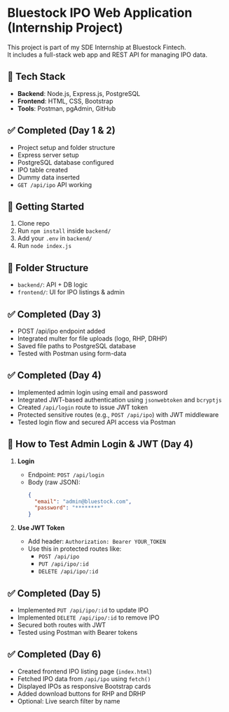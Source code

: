 # Bluestock IPO Web Application (Internship Project)

This project is part of my SDE Internship at Bluestock Fintech.  
It includes a full-stack web app and REST API for managing IPO data.

## 🔧 Tech Stack
- **Backend**: Node.js, Express.js, PostgreSQL
- **Frontend**: HTML, CSS, Bootstrap
- **Tools**: Postman, pgAdmin, GitHub

## ✅ Completed (Day 1 & 2)
- Project setup and folder structure
- Express server setup
- PostgreSQL database configured
- IPO table created
- Dummy data inserted
- `GET /api/ipo` API working

## 🚀 Getting Started
1. Clone repo
2. Run `npm install` inside `backend/`
3. Add your `.env` in `backend/`
4. Run `node index.js`

## 📁 Folder Structure
- `backend/`: API + DB logic
- `frontend/`: UI for IPO listings & admin

## ✅ Completed (Day 3)
- POST /api/ipo endpoint added
- Integrated multer for file uploads (logo, RHP, DRHP)
- Saved file paths to PostgreSQL database
- Tested with Postman using form-data

## ✅ Completed (Day 4)
- Implemented admin login using email and password
- Integrated JWT-based authentication using `jsonwebtoken` and `bcryptjs`
- Created `/api/login` route to issue JWT token
- Protected sensitive routes (e.g., `POST /api/ipo`) with JWT middleware
- Tested login flow and secured API access via Postman

## 🔐 How to Test Admin Login & JWT (Day 4)

1. **Login**
   - Endpoint: `POST /api/login`
   - Body (raw JSON):
     ```json
     {
       "email": "admin@bluestock.com",
       "password": "********"
     }
     ```

2. **Use JWT Token**
   - Add header: `Authorization: Bearer YOUR_TOKEN`
   - Use this in protected routes like:
     - `POST /api/ipo`
     - `PUT /api/ipo/:id`
     - `DELETE /api/ipo/:id`

## ✅ Completed (Day 5)
- Implemented `PUT /api/ipo/:id` to update IPO
- Implemented `DELETE /api/ipo/:id` to remove IPO
- Secured both routes with JWT
- Tested using Postman with Bearer tokens

## ✅ Completed (Day 6)
- Created frontend IPO listing page (`index.html`)
- Fetched IPO data from `/api/ipo` using `fetch()`
- Displayed IPOs as responsive Bootstrap cards
- Added download buttons for RHP and DRHP
- Optional: Live search filter by name
